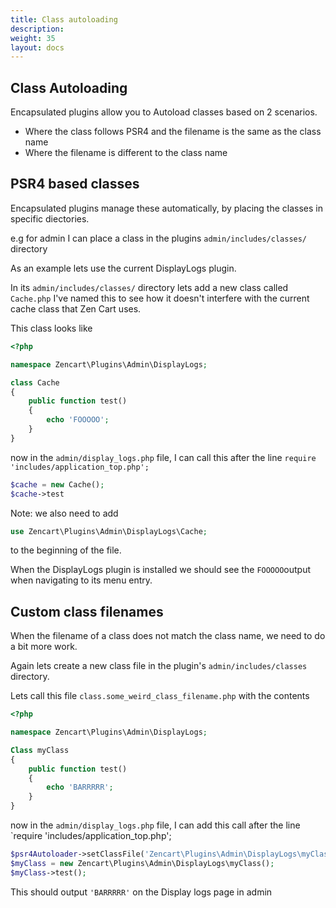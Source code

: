```yaml
---
title: Class autoloading
description: 
weight: 35 
layout: docs
---
```


## Class Autoloading

Encapsulated plugins allow you to Autoload classes based on 2 scenarios.

 - Where the class follows PSR4 and the filename is the same as the class name
 - Where the filename is different to the class name

## PSR4 based classes 

Encapsulated plugins manage these automatically, by placing the classes in specific diectories.

e.g for admin I can place a class in the plugins `admin/includes/classes/` directory

As an example lets use the current DisplayLogs plugin.

In its `admin/includes/classes/` directory lets add a new class called `Cache.php`
I've named this to see how it doesn't interfere with the current cache class that Zen Cart uses.

This class looks like 

```php 
<?php

namespace Zencart\Plugins\Admin\DisplayLogs;

class Cache
{
    public function test()
    {
        echo 'FOOOOO';
    }
}
```
now in the `admin/display_logs.php` file, I can call this after the line 
```require 'includes/application_top.php';```

```php
$cache = new Cache();
$cache->test
```
Note: we also need to add 
```php
use Zencart\Plugins\Admin\DisplayLogs\Cache;
```
to the beginning of the file.

When the DisplayLogs plugin is installed we should see the `FOOOOO`output when navigating to its menu entry.

## Custom class filenames

When the filename of a class does not match the class name, we need to do a bit more work.

Again lets create a new class file in the plugin's `admin/includes/classes` directory.

Lets call this file `class.some_weird_class_filename.php`
with the contents 

```php
<?php

namespace Zencart\Plugins\Admin\DisplayLogs;

Class myClass
{
    public function test()
    {
        echo 'BARRRRR';
    }
}
```

now in the `admin/display_logs.php` file, I can add this call after the line
`require 'includes/application_top.php';

```php
$psr4Autoloader->setClassFile('Zencart\Plugins\Admin\DisplayLogs\myClass', $filePathPluginAdmin['DisplayLogs'] . 'class.some_weird_class_filename.php');
$myClass = new Zencart\Plugins\Admin\DisplayLogs\myClass();
$myClass->test();
```

This should output `'BARRRRR'` on the Display logs page in admin
